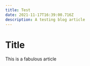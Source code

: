 ```yaml
---
title: Test
date: 2021-11-17T16:39:00.716Z
description: A testing blog article
---
```

# Title



This is a fabulous article